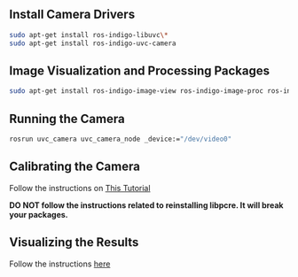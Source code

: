 ## Install Camera Drivers

```bash
sudo apt-get install ros-indigo-libuvc\*
sudo apt-get install ros-indigo-uvc-camera
```

## Image Visualization and Processing Packages

```bash
sudo apt-get install ros-indigo-image-view ros-indigo-image-proc ros-indigo-camera-calibration
```

## Running the Camera

```bash
rosrun uvc_camera uvc_camera_node _device:="/dev/video0" 
```

## Calibrating the Camera

Follow the instructions on [This Tutorial](https://olinrobotics.github.io/Odroid_Setup/arpose#calibrating-the-camera)

**DO NOT follow the instructions related to reinstalling libpcre. It will break your packages.**

## Visualizing the Results

Follow the instructions [here](https://olinrobotics.github.io/Odroid_Setup/arpose#if-arpose-still-fails)
